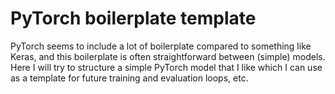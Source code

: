 # PyTorch boilerplate template

PyTorch seems to include a lot of boilerplate compared to something like
Keras, and this boilerplate is often straightforward between (simple)
models. Here I will try to structure a simple PyTorch model that I like
which I can use as a template for future training and evaluation loops,
etc.
